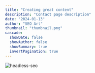 ```yaml
---
title: "Creating great content"
description: "Contact page description"
date: "2024-01-13"
author: "SEO Art"
thumbnail: "thumbnail.png"
cascade:
  showDate: false
  showAuthor: false
  showSummary: true
  invertPagination: true
---
```


![headless-seo](/create-great-content.png)

